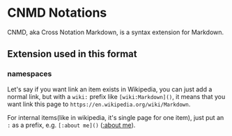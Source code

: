CNMD Notations
========

CNMD, aka Cross Notation Markdown, is a syntax extension for Markdown.


## Extension used in this format

### namespaces

Let's say if you want link an item exists in Wikipedia, you can just add
a normal link, but with a `wiki:` prefix like `[wiki:Markdown]()`, it
means that you want link this page to `https://en.wikipedia.org/wiki/Markdown`.

For internal items(like in wikipedia, it's single page for one item),
just put an `:` as a prefix, e.g. `[:about me]()` ([:about me]()).
